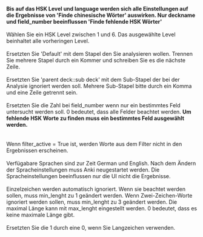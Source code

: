 <b>Bis auf das HSK Level und language werden sich alle Einstellungen auf die Ergebnisse von 'Finde chinesische Wörter' auswirken. Nur deckname und field_number beeinflussen 'Finde fehlende HSK Wörter'</b><br><br>
Wählen Sie ein HSK Level zwischen 1 und 6. Das ausgewählte Level beinhaltet alle vorheringen Level.<br><br>
Ersetzten Sie 'Default' mit dem Stapel den Sie analysieren wollen. Trennen Sie mehrere Stapel durch ein Kommer und schreiben Sie es die nächste Zeile.<br><br>
Ersetzten Sie 'parent deck::sub deck' mit dem Sub-Stapel der bei der Analysie ignoriert werden soll. Mehrere Sub-Stapel bitte durch ein Komma und eine Zeile getrennt sein.<br><br>
Ersetzten Sie die Zahl bei field_number wenn nur ein bestimmtes Feld untersucht werden soll. 0 bedeutet, dass alle Felder beachtet werden. <b>Um fehlende HSK Worte zu finden muss ein bestimmtes Feld ausgewählt werden.</b><br></br><br>
Wenn filter_active = True ist, werden Worte aus dem Filter nicht in den Ergebnissen erscheinen.<br><br>
Verfügabare Sprachen sind zur Zeit German und English. Nach dem Ändern der Spracheinstellungen muss Anki neugestartet werden. Die Spracheinstellungen beeinflussen nur die UI nicht die Ergebnisse.<br><br>
Einzelzeichen werden automatisch ignoriert. Wenn sie beachtet werden sollen, muss min_lenght zu 1 geändert werden. Wenn Zwei-Zeichen-Worte ignoriert werden sollen, muss min_lenght zu 3 geändert werden. Die maximal Länge kann mit max_lenght eingestellt werden. 0 bedeutet, dass es keine maximale Länge gibt.<br><br>
Ersetzten Sie die 1 durch eine 0, wenn Sie Langzeichen verwenden.